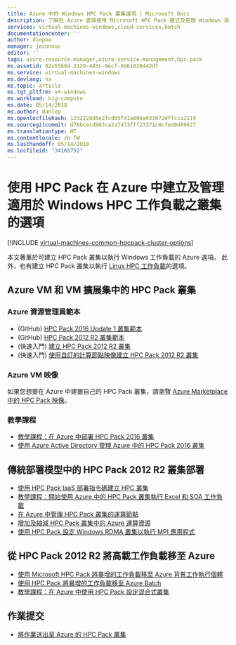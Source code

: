 ```yaml
---
title: Azure 中的 Windows HPC Pack 叢集選項 | Microsoft Docs
description: 了解在 Azure 雲端使用 Microsoft HPC Pack 建立及管理 Windows 高效能運算 (HPC) 叢集的選項
services: virtual-machines-windows,cloud-services,batch
documentationcenter: ''
author: dlepow
manager: jeconnoc
editor: ''
tags: azure-resource-manager,azure-service-management,hpc-pack
ms.assetid: 02c5566d-2129-483c-9ecf-0d61030442d7
ms.service: virtual-machines-windows
ms.devlang: na
ms.topic: article
ms.tgt_pltfrm: vm-windows
ms.workload: big-compute
ms.date: 05/14/2018
ms.author: danlep
ms.openlocfilehash: 1232228d5e2fcd05f41a096a933072dffcca2119
ms.sourcegitcommit: d78bcecd983ca2a7473fff23371c8cfed0d89627
ms.translationtype: HT
ms.contentlocale: zh-TW
ms.lasthandoff: 05/14/2018
ms.locfileid: "34165752"
---
```

# <a name="options-with-hpc-pack-to-create-and-manage-a-cluster-for-windows-hpc-workloads-in-azure"></a>使用 HPC Pack 在 Azure 中建立及管理適用於 Windows HPC 工作負載之叢集的選項
[!INCLUDE [virtual-machines-common-hpcpack-cluster-options](../../../includes/virtual-machines-common-hpcpack-cluster-options.md)]

本文著重於可建立 HPC Pack 叢集以執行 Windows 工作負載的 Azure 選項。 此外，也有建立 HPC Pack 叢集以執行 [Linux HPC 工作負載](../linux/hpcpack-cluster-options.md?toc=%2fazure%2fvirtual-machines%2flinux%2ftoc.json)的選項。


## <a name="hpc-pack-cluster-in-azure-vms-and-vm-scale-sets"></a>Azure VM 和 VM 擴展集中的 HPC Pack 叢集
### <a name="azure-resource-manager-templates"></a>Azure 資源管理員範本
* (GitHub) [HPC Pack 2016 Update 1 叢集範本](https://github.com/MsHpcPack/HPCPack2016)
* (GitHub) [HPC Pack 2012 R2 叢集範本](https://github.com/MsHpcPack/HPCPack2012R2)
* (快速入門) [建立 HPC Pack 2012 R2 叢集](https://github.com/Azure/azure-quickstart-templates/tree/master/create-hpc-cluster)
* (快速入門) [使用自訂的計算節點映像建立 HPC Pack 2012 R2 叢集](https://github.com/Azure/azure-quickstart-templates/tree/master/create-hpc-cluster-custom-image)

### <a name="azure-vm-images"></a>Azure VM 映像
如果您想要在 Azure 中建置自己的 HPC Pack 叢集，請瀏覽 [Azure Marketplace 中的 HPC Pack 映像](https://azuremarketplace.microsoft.com/en-us/marketplace/apps?page=1&search=%22HPC%20%20Pack%22)。


### <a name="tutorials"></a>教學課程
* [教學課程：在 Azure 中部署 HPC Pack 2016 叢集](hpcpack-2016-cluster.md?toc=%2fazure%2fvirtual-machines%2fwindows%2ftoc.json)
* [使用 Azure Active Directory 管理 Azure 中的 HPC Pack 2016 叢集](hpcpack-cluster-active-directory.md?toc=%2fazure%2fvirtual-machines%2fwindows%2fclassic%2ftoc.json)


## <a name="hpc-pack-2012-r2-cluster-deployment-in-the-classic-deployment-model"></a>傳統部署模型中的 HPC Pack 2012 R2 叢集部署
* [使用 HPC Pack IaaS 部署指令碼建立 HPC 叢集](classic/hpcpack-cluster-powershell-script.md?toc=%2fazure%2fvirtual-machines%2fwindows%2fclassic%2ftoc.json)
* [教學課程：開始使用 Azure 中的 HPC Pack 叢集執行 Excel 和 SOA 工作負載](excel-cluster-hpcpack.md?toc=%2fazure%2fvirtual-machines%2fwindows%2ftoc.json)
* [在 Azure 中管理 HPC Pack 叢集的運算節點](classic/hpcpack-cluster-node-manage.md?toc=%2fazure%2fvirtual-machines%2fwindows%2fclassic%2ftoc.json)
* [增加及縮減 HPC Pack 叢集中的 Azure 運算資源](classic/hpcpack-cluster-node-autogrowshrink.md?toc=%2fazure%2fvirtual-machines%2fwindows%2fclassic%2ftoc.json)
* [使用 HPC Pack 設定 Windows RDMA 叢集以執行 MPI 應用程式](classic/hpcpack-rdma-cluster.md?toc=%2fazure%2fvirtual-machines%2fwindows%2fclassic%2ftoc.json)


## <a name="burst-to-azure-from-hpc-pack-2012-r2"></a>從 HPC Pack 2012 R2 將高載工作負載移至 Azure
* [使用 Microsoft HPC Pack 將暴增的工作負載移至 Azure 背景工作執行個體](https://technet.microsoft.com/library/gg481749.aspx)
* [使用 HPC Pack 將暴增的工作負載移至 Azure Batch](https://technet.microsoft.com/library/mt612877.aspx)
* [教學課程：在 Azure 中使用 HPC Pack 設定混合式叢集](../../cloud-services/cloud-services-setup-hybrid-hpcpack-cluster.md)

## <a name="job-submission"></a>作業提交

* [將作業送出至 Azure 的 HPC Pack 叢集](hpcpack-cluster-submit-jobs.md?toc=%2fazure%2fvirtual-machines%2fwindows%2ftoc.json)






